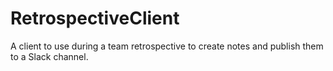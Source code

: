 # RetrospectiveClient
A client to use during a team retrospective to create notes and publish them to a Slack channel.
